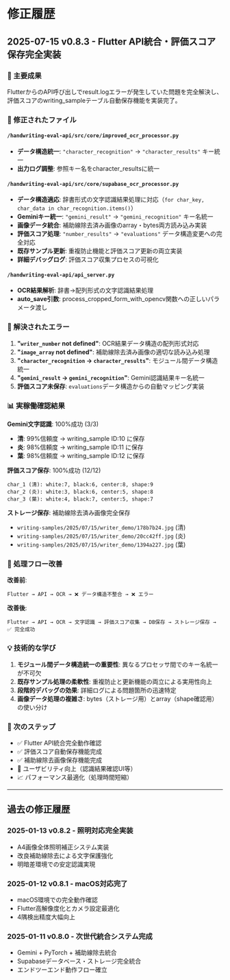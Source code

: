 # 修正履歴

## 2025-07-15 v0.8.3 - Flutter API統合・評価スコア保存完全実装

### 🎯 主要成果
FlutterからのAPI呼び出しでresult.logエラーが発生していた問題を完全解決し、評価スコアのwriting_sampleテーブル自動保存機能を実装完了。

### 🔧 修正されたファイル

#### `/handwriting-eval-api/src/core/improved_ocr_processor.py`
- **データ構造統一**: `"character_recognition"` → `"character_results"` キー統一
- **出力ログ調整**: 参照キー名をcharacter_resultsに統一

#### `/handwriting-eval-api/src/core/supabase_ocr_processor.py`
- **データ構造適応**: 辞書形式の文字認識結果処理に対応（`for char_key, char_data in char_recognition.items()`）
- **Geminiキー統一**: `"gemini_result"` → `"gemini_recognition"` キー名統一
- **画像データ統合**: 補助線除去済み画像のarray・bytes両方読み込み実装
- **評価スコア処理**: `"number_results"` → `"evaluations"` データ構造変更への完全対応
- **既存サンプル更新**: 重複防止機能と評価スコア更新の両立実装
- **詳細デバッグログ**: 評価スコア収集プロセスの可視化

#### `/handwriting-eval-api/api_server.py`
- **OCR結果解析**: 辞書→配列形式の文字認識結果処理
- **auto_save引数**: process_cropped_form_with_opencv関数への正しいパラメータ渡し

### 🐛 解決されたエラー

1. **"`writer_number` not defined"**: OCR結果データ構造の配列形式対応
2. **"`image_array` not defined"**: 補助線除去済み画像の適切な読み込み処理
3. **"`character_recognition` → `character_results`"**: モジュール間データ構造統一
4. **"`gemini_result` → `gemini_recognition`"**: Gemini認識結果キー名統一
5. **評価スコア未保存**: `evaluations`データ構造からの自動マッピング実装

### 📊 実稼働確認結果

**Gemini文字認識**: 100%成功 (3/3)
- **清**: 99%信頼度 → writing_sample ID:10 に保存
- **炎**: 98%信頼度 → writing_sample ID:11 に保存  
- **葉**: 98%信頼度 → writing_sample ID:12 に保存

**評価スコア保存**: 100%成功 (12/12)
```
char_1 (清): white:7, black:6, center:8, shape:9
char_2 (炎): white:3, black:6, center:5, shape:8  
char_3 (葉): white:4, black:7, center:5, shape:7
```

**ストレージ保存**: 補助線除去済み画像完全保存
- `writing-samples/2025/07/15/writer_demo/178b7b24.jpg` (清)
- `writing-samples/2025/07/15/writer_demo/20cc42ff.jpg` (炎)
- `writing-samples/2025/07/15/writer_demo/1394a227.jpg` (葉)

### 🔄 処理フロー改善

**改善前**:
```
Flutter → API → OCR → ❌ データ構造不整合 → ❌ エラー
```

**改善後**:
```
Flutter → API → OCR → 文字認識 → 評価スコア収集 → DB保存 → ストレージ保存 → ✅ 完全成功
```

### 💡 技術的な学び

1. **モジュール間データ構造統一の重要性**: 異なるプロセッサ間でのキー名統一が不可欠
2. **既存サンプル処理の柔軟性**: 重複防止と更新機能の両立による実用性向上
3. **段階的デバッグの効果**: 詳細ログによる問題箇所の迅速特定
4. **画像データ処理の複雑さ**: bytes（ストレージ用）とarray（shape確認用）の使い分け

### 🚀 次のステップ

- ✅ Flutter API統合完全動作確認
- ✅ 評価スコア自動保存機能完成
- ✅ 補助線除去画像保存機能完成
- 📝 ユーザビリティ向上（認識結果確認UI等）
- 📈 パフォーマンス最適化（処理時間短縮）

---

## 過去の修正履歴

### 2025-01-13 v0.8.2 - 照明対応完全実装
- A4画像全体照明補正システム実装
- 改良補助線除去による文字保護強化
- 明暗差環境での安定認識実現

### 2025-01-12 v0.8.1 - macOS対応完了  
- macOS環境での完全動作確認
- Flutter高解像度化とカメラ設定最適化
- 4隅検出精度大幅向上

### 2025-01-11 v0.8.0 - 次世代統合システム完成
- Gemini + PyTorch + 補助線除去統合
- Supabaseデータベース・ストレージ完全統合
- エンドツーエンド動作フロー確立